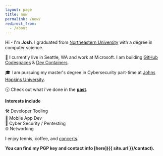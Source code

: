 ```yaml
---
layout: page
title: now
permalink: /now/
redirect_from:
  - /about
---
```


Hi - I'm **Josh**.  I graduated from [Northeastern University](https://ccs.neu.edu/home/joshua) with a degree in computer science.

📍 I currently live in Seattle, WA and work at Microsoft. I am building [GitHub Codespaces](https://github.com/features/codespaces) & [Dev Containers](https://containers.dev).

🎓 I am pursuing my master's degree in Cybersecurity part-time at [Johns Hopkins University](https://pages.jh.edu/jspice10/).

🕥 Check out what i've done in the [**past**](/past).

**Interests include**

🛠 Developer Tooling<br>
📱 Mobile App Dev<br>
🔐 Cyber Security / Pentesting<br>
🌐 Networking<br>

I enjoy tennis, coffee, and [concerts](https://www.notion.so/Concerts-40d26ea2565a426a8d6f1a971b006155).

**You can find my PGP key and contact info [here]({{ site.url }}/contact).**

